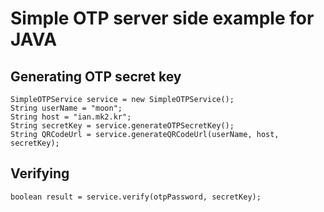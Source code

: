 Simple OTP server side example for JAVA
===


Generating OTP secret key
---
```
SimpleOTPService service = new SimpleOTPService();
String userName = "moon";
String host = "ian.mk2.kr";
String secretKey = service.generateOTPSecretKey();
String QRCodeUrl = service.generateQRCodeUrl(userName, host, secretKey);
```

Verifying
---
```
boolean result = service.verify(otpPassword, secretKey);
```